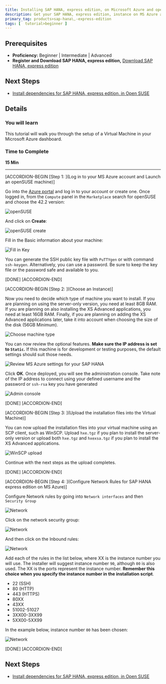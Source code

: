```yaml
---
title: Installing SAP HANA, express edition, on Microsoft Azure and openSUSE
description: Get your SAP HANA, express edition, instance on MS Azure and openSUSE
primary_tag: products>sap-hana\,-express-edition
tags: [  tutorial>beginner ]
---
```


## Prerequisites  
 - **Proficiency:** Beginner | Intermediate | Advanced
 - **Register and Download SAP HANA, express edition,** [Download SAP HANA, express edition](https://www.sap.com/developer/topics/sap-hana-express.html)


## Next Steps
- [Install dependencies for SAP HANA, express edition, in Open SUSE](http://www.sap.com/developer/tutorials/hxe-azure-opensuse-dependencies.html)


## Details
### You will learn  
This tutorial will walk you through the setup of a Virtual Machine in your Microsoft Azure dashboard.

### Time to Complete
**15 Min**

---

[ACCORDION-BEGIN [Step 1: ](Log in to your MS Azure account and Launch an openSUSE machine)]

Go into the [Azure portal](https://portal.azure.com/) and log in to your account or create one. Once logged in, from the `Compute` panel in the `Marketplace` search for openSUSE and choose the 42.2 version:

![openSUSE](1.png)

And click on **Create**:

![openSUSE create](2.png)

Fill in the Basic information about your machine:

![Fill in Key](3.png)

You can generate the SSH public key file with `PuTTYgen` or with command `ssh-keygen`. Alternatively, you can use a password. Be sure to keep the key file or the password safe and available to you.

[DONE]
[ACCORDION-END]

[ACCORDION-BEGIN [Step 2: ](Choose an Instance)]

Now you need to decide which type of machine you want to install. If you are planning on using the server-only version, you need at least 8GB RAM. If you are planning on also installing the XS Advanced applications, you need at least 16GB RAM. Finally, if you are planning on adding the XS Advanced applications later, take it into account when choosing the size of the disk (56GB Minimum).

![Choose machine type](4.png)

You can now review the optional features. **Make sure the IP address is set to `Static`.** If this machine is for development or testing purposes, the default settings should suit those needs.

![Review MS Azure settings for your SAP HANA](5.png)

Click **OK**. Once deployed, you will see the administration console. Take note of the IP address to connect using your defined username and the password or `ssh-rsa` key you have generated

![Admin console](6.png)

[DONE]
[ACCORDION-END]


[ACCORDION-BEGIN [Step 3: ](Upload the installation files into the Virtual Machine)]

You can now upload the installation files into your virtual machine using an SCP client, such as WinSCP. Upload `hxe.tgz` if you plan to install the server-only version or upload both `hxe.tgz` and `hxexsa.tgz` if you plan to install the XS Advanced applications.

![WinSCP upload](8.png)

Continue with the next steps as the upload completes.

[DONE]
[ACCORDION-END]

[ACCORDION-BEGIN [Step 4: ](Configure Network Rules for SAP HANA express edition on MS Azure)]

Configure Network rules by going into `Network interfaces` and then `Security Group`

![Network](9.png)

Click on the network security group:

![Network](10.png)

And then click on the Inbound rules:

![Network](11.png)

Add each of the rules in the list below, where XX is the instance number you will use. The installer will suggest instance number `90`, although `00` is also used. The XX is the ports represent the instance number. **Remember this choice when you specify the instance number in the installation script**.

- 22 (SSH)
- 80 (HTTP)
- 443 (HTTPS)
- 80XX
- 43XX
- 51002-51027
- 3XX00-3XX99
- 5XX00-5XX99

In the example below, instance number `00` has been chosen:

![Network](12.png)

[DONE]
[ACCORDION-END]



## Next Steps
- [Install dependencies for SAP HANA, express edition, in Open SUSE](http://www.sap.com/developer/tutorials/hxe-azure-opensuse-dependencies.html)
